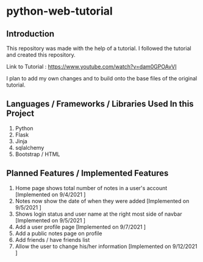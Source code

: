 # python-web-tutorial

## Introduction
This repository was made with the help of a tutorial. I followed the tutorial and created this repository.

Link to Tutorial : https://www.youtube.com/watch?v=dam0GPOAvVI

I plan to add my own changes and to build onto the base files of the original tutorial.

## Languages / Frameworks / Libraries Used In this Project
1. Python
2. Flask 
3. Jinja
4. sqlalchemy
5. Bootstrap / HTML

## Planned Features / Implemented Features
1. Home page shows total number of notes in a user's account [Implemented on 9/4/2021 ]
2. Notes now show the date of when they were added [Implemented on 9/5/2021 ]
3. Shows login status and user name at the right most side of navbar [Implemented on 9/5/2021 ]
4. Add a user profile page [Implemented on 9/7/2021 ]
5. Add a public notes page on profile 
6. Add friends / have friends list
7. Allow the user to change his/her information [Implemented on 9/12/2021 ]
